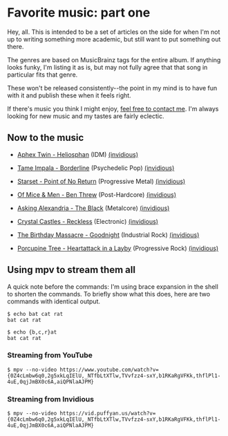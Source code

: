 # Favorite music: part one

Hey, all. This is intended to be a set of articles on the side for when
I'm not up to writing something more academic, but still want to put
something out there.

The genres are based on MusicBrainz tags for the entire album. If
anything looks funky, I'm listing it as is, but may not fully agree that
that song in particular fits that genre.

These won't be released consistently--the point in my mind is to have
fun with it and publish these when it feels right.

If there's music you think I might enjoy, [feel free to contact
me](/contact.html). I'm always looking for new music and my tastes are
fairly eclectic.

## Now to the music

- [Aphex Twin - Heliosphan](https://www.youtube.com/watch?v=0Z4cLmbw6q0) (IDM) [(invidious)](https://vid.puffyan.us/watch?v=0Z4cLmbw6q0)

- [Tame Impala - Borderline](https://www.youtube.com/watch?v=2g5xkLqIElU) (Psychedelic Pop) [(invidious)](https://vid.puffyan.us/watch?v=2g5xkLqIElU)

- [Starset - Point of No Return](https://www.youtube.com/watch?v=_NTfbLtXTlw) (Progressive Metal) [(invidious)](https://vid.puffyan.us/watch?v=_NTfbLtXTlw)

- [Of Mice & Men - Ben Threw](https://www.youtube.com/watch?v=TVvfzz4-sxY) (Post-Hardcore) [(invidious)](https://vid.puffyan.us/watch?v=TVvfzz4-sxY)

- [Asking Alexandria - The Black](https://www.youtube.com/watch?v=b1RKaRgVFKk) (Metalcore) [(invidious)](https://vid.puffyan.us/watch?v=b1RKaRgVFKk)

- [Crystal Castles - Reckless](https://www.youtube.com/watch?v=thflPl1-4uE) (Electronic) [(invidious)](https://vid.puffyan.us/watch?v=thflPl1-4uE)

- [The Birthday Massacre - Goodnight](https://www.youtube.com/watch?v=0qjJmBX0c6A) (Industrial Rock) [(invidious)](https://vid.puffyan.us/watch?v=0qjJmBX0c6A)

- [Porcupine Tree - Heartattack in a Layby](https://www.youtube.com/watch?v=aiQPNlaAJPM) (Progressive Rock) [(invidious)](https://vid.puffyan.us/watch?v=aiQPNlaAJPM)

## Using mpv to stream them all

A quick note before the commands: I'm using brace expansion in the shell
to shorten the commands. To briefly show what this does, here are two
commands with identical output.

```
$ echo bat cat rat
bat cat rat
```

```
$ echo {b,c,r}at
bat cat rat
```

### Streaming from YouTube

```
$ mpv --no-video https://www.youtube.com/watch?v={0Z4cLmbw6q0,2g5xkLqIElU,_NTfbLtXTlw,TVvfzz4-sxY,b1RKaRgVFKk,thflPl1-4uE,0qjJmBX0c6A,aiQPNlaAJPM}
```

### Streaming from Invidious

```
$ mpv --no-video https://vid.puffyan.us/watch?v={0Z4cLmbw6q0,2g5xkLqIElU,_NTfbLtXTlw,TVvfzz4-sxY,b1RKaRgVFKk,thflPl1-4uE,0qjJmBX0c6A,aiQPNlaAJPM}
```
